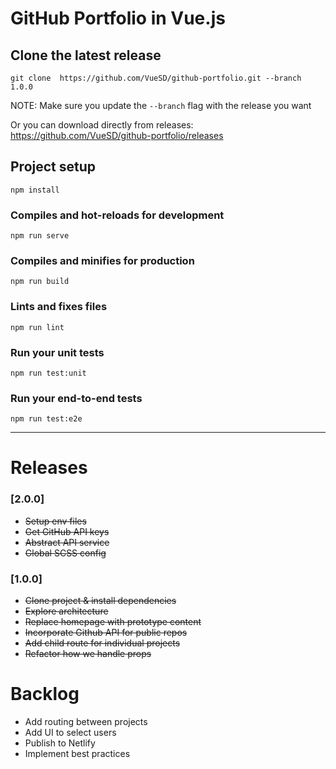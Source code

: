 # GitHub Portfolio in Vue.js

## Clone the latest release

```
git clone  https://github.com/VueSD/github-portfolio.git --branch 1.0.0
```

NOTE: Make sure you update the `--branch` flag with the release you want

Or you can download directly from releases: https://github.com/VueSD/github-portfolio/releases

## Project setup

```
npm install
```

### Compiles and hot-reloads for development

```
npm run serve
```

### Compiles and minifies for production

```
npm run build
```

### Lints and fixes files

```
npm run lint
```

### Run your unit tests

```
npm run test:unit
```

### Run your end-to-end tests

```
npm run test:e2e
```

---

# Releases

### [2.0.0]

- ~~Setup env files~~
- ~~Get GitHub API keys~~
- ~~Abstract API service~~
- ~~Global SCSS config~~

### [1.0.0]

- ~~Clone project & install dependencies~~
- ~~Explore architecture~~
- ~~Replace homepage with prototype content~~
- ~~Incorporate Github API for public repos~~
- ~~Add child route for individual projects~~
- ~~Refactor how we handle props~~

# Backlog

- Add routing between projects
- Add UI to select users
- Publish to Netlify
- Implement best practices
